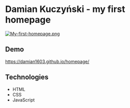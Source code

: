 # Damian Kuczyński - my first homepage

[![My-first-homepage.png](https://i.postimg.cc/7YYBjFCB/My-first-homepage.png)](https://postimg.cc/Sj37Mtf8)

## Demo

 https://damian1603.github.io/homepage/

## Technologies
- HTML
- CSS
- JavaScript
